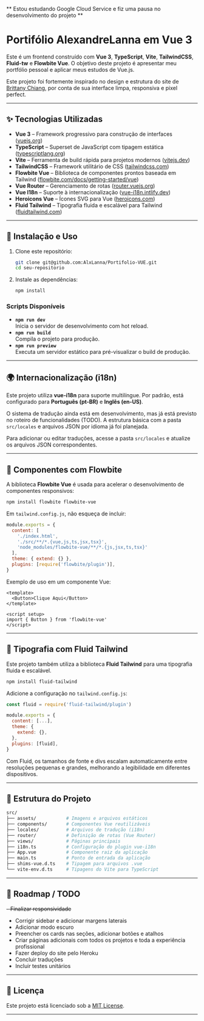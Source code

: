 ** Estou estudando Google Cloud Service e fiz uma pausa no desenvolvimento do projeto ** 

# Portifólio AlexandreLanna em Vue 3

Este é um frontend construído com **Vue 3**, **TypeScript**, **Vite**, **TailwindCSS**, **Fluid-tw** e **Flowbite Vue**. O objetivo deste projeto é apresentar meu portfólio pessoal e aplicar meus estudos de Vue.js. 

Este projeto foi fortemente inspirado no design e estrutura do site de [Brittany Chiang](https://brittanychiang.com/), por conta de sua interface limpa, responsiva e pixel perfect.

---

## ✨ Tecnologias Utilizadas

- **Vue 3** – Framework progressivo para construção de interfaces ([vuejs.org](https://vuejs.org/))
- **TypeScript** – Superset de JavaScript com tipagem estática ([typescriptlang.org](https://www.typescriptlang.org/))
- **Vite** – Ferramenta de build rápida para projetos modernos ([vitejs.dev](https://vitejs.dev/))
- **TailwindCSS** – Framework utilitário de CSS ([tailwindcss.com](https://tailwindcss.com/))
- **Flowbite Vue** – Biblioteca de componentes prontos baseada em Tailwind ([flowbite.com/docs/getting-started/vue](https://flowbite.com/docs/getting-started/vue/))
- **Vue Router** – Gerenciamento de rotas ([router.vuejs.org](https://router.vuejs.org/))
- **Vue I18n** – Suporte à internacionalização ([vue-i18n.intlify.dev](https://vue-i18n.intlify.dev/))
- **Heroicons Vue** – Ícones SVG para Vue ([heroicons.com](https://heroicons.com/))
- **Fluid Tailwind** – Tipografia fluida e escalável para Tailwind ([fluidtailwind.com](https://fluidtailwind.com))

---

## 🚀 Instalação e Uso

1. Clone este repositório:
   ```bash
   git clone git@github.com:AlxLanna/Portifolio-VUE.git
   cd seu-repositorio
   ```
2. Instale as dependências:
   ```bash
   npm install
   ```

### Scripts Disponíveis

- **`npm run dev`**\
  Inicia o servidor de desenvolvimento com hot reload.
- **`npm run build`**\
  Compila o projeto para produção.
- **`npm run preview`**\
  Executa um servidor estático para pré-visualizar o build de produção.

---

## 🌍 Internacionalização (i18n)

Este projeto utiliza **vue-i18n** para suporte multilíngue. Por padrão, está configurado para **Português (pt-BR)** e **Inglês (en-US)**.

O sistema de tradução ainda está em desenvolvimento, mas já está previsto no roteiro de funcionalidades (TODO). A estrutura básica com a pasta `src/locales` e arquivos JSON por idioma já foi planejada.

Para adicionar ou editar traduções, acesse a pasta `src/locales` e atualize os arquivos JSON correspondentes.

---

## 🧩 Componentes com Flowbite

A biblioteca **Flowbite Vue** é usada para acelerar o desenvolvimento de componentes responsivos:

```bash
npm install flowbite flowbite-vue
```

Em `tailwind.config.js`, não esqueça de incluir:

```js
module.exports = {
  content: [
    './index.html',
    './src/**/*.{vue,js,ts,jsx,tsx}',
    'node_modules/flowbite-vue/**/*.{js,jsx,ts,tsx}'
  ],
  theme: { extend: {} },
  plugins: [require('flowbite/plugin')],
}
```

Exemplo de uso em um componente Vue:

```vue
<template>
  <Button>Clique Aqui</Button>
</template>

<script setup>
import { Button } from 'flowbite-vue'
</script>
```

---

## 🧮 Tipografia com Fluid Tailwind

Este projeto também utiliza a biblioteca **Fluid Tailwind** para uma tipografia fluida e escalável.

```bash
npm install fluid-tailwind
```

Adicione a configuração no `tailwind.config.js`:

```js
const fluid = require('fluid-tailwind/plugin')

module.exports = {
  content: [...],
  theme: {
    extend: {},
  },
  plugins: [fluid],
}
```

Com Fluid, os tamanhos de fonte e divs escalam automaticamente entre resoluções pequenas e grandes, melhorando a legibilidade em diferentes dispositivos.

---

## 📁 Estrutura do Projeto

```bash
src/
├── assets/           # Imagens e arquivos estáticos
├── components/       # Componentes Vue reutilizáveis
├── locales/          # Arquivos de tradução (i18n)
├── router/           # Definição de rotas (Vue Router)
├── views/            # Páginas principais
├── i18n.ts           # Configuração do plugin vue-i18n
├── App.vue           # Componente raiz da aplicação
├── main.ts           # Ponto de entrada da aplicação
├── shims-vue.d.ts    # Tipagem para arquivos .vue
└── vite-env.d.ts     # Tipagens do Vite para TypeScript
```

---

## 📌 Roadmap / TODO

~~- Finalizar responsividade~~
- Corrigir sidebar e adicionar margens laterais
- Adicionar modo escuro
- Preencher os cards nas seções, adicionar botões e atalhos
- Criar páginas adicionais com todos os projetos e toda a experiência profissional
- Fazer deploy do site pelo Heroku
- Concluir traduções
- Incluir testes unitários

---

## 📄 Licença

Este projeto está licenciado sob a [MIT License](LICENSE).

---

